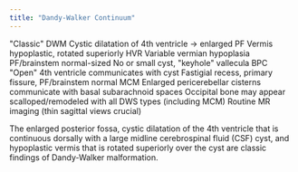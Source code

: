 ```yaml
---
title: "Dandy-Walker Continuum"
---
```

&quot;Classic&quot; DWM
Cystic dilatation of 4th ventricle &#8594; enlarged PF
Vermis hypoplastic, rotated superiorly
HVR
Variable vermian hypoplasia
PF/brainstem normal-sized
No or small cyst, &quot;keyhole&quot; vallecula
BPC
&quot;Open&quot; 4th ventricle communicates with cyst
Fastigial recess, primary fissure, PF/brainstem normal
MCM
Enlarged pericerebellar cisterns communicate with basal subarachnoid spaces
Occipital bone may appear scalloped/remodeled with all DWS types (including MCM)
Routine MR imaging (thin sagittal views crucial)

The enlarged posterior fossa, cystic dilatation of the 4th ventricle that is continuous dorsally with a large midline cerebrospinal fluid (CSF) cyst, and hypoplastic vermis that is rotated superiorly over the cyst are classic findings of Dandy-Walker malformation.

